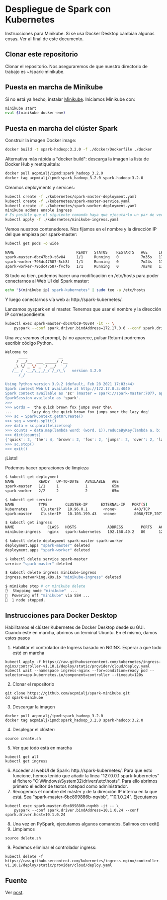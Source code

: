 # Despliegue de Spark con Kubernetes
Instrucciones para Minikube. Si se usa Docker Desktop cambian algunas cosas. Ver al final de este documento. 

## Clonar este repositorio

Clonar el repositorio. Nos aseguraremos de que nuestro directorio de trabajo es ~/spark-minikube. 

## Puesta en marcha de Minikube

Si no está ya hecho, instalar [Minikube](https://kubernetes.io/docs/setup/minikube/). Iniciamos Minikube con:

```sh
minikube start
eval $(minikube docker-env)
```

## Puesta en marcha del clúster Spark

Construir la imagen Docker image:

```sh
docker build -t spark-hadoop:3.2.0 -f ./docker/Dockerfile ./docker
```

Alternativa más rápida a "docker build": descarga la imagen la lista de Docker Hub y reetiquétala:
```sh
docker pull acpmialj/ipmd:spark_hadoop_3.2.0
docker tag acpmialj/ipmd:spark_hadoop_3.2.0 spark-hadoop:3.2.0
```


Creamos deployments y services:

```sh
kubectl create -f ./kubernetes/spark-master-deployment.yaml
kubectl create -f ./kubernetes/spark-master-service.yaml
kubectl create -f ./kubernetes/spark-worker-deployment.yaml
minikube addons enable ingress
# Es posible que el siguiente comando haya que ejecutarlo un par de veces, tarda
kubectl apply -f ./kubernetes/minikube-ingress.yaml
```

Vemos nuestros contenedores. Nos fijamos en el nombre y la dirección IP del que empieza por spark-master:
```sh
kubectl get pods -o wide

NAME                            READY   STATUS    RESTARTS   AGE     IP           NODE       NOMINATED NODE   READINESS GATES
spark-master-dbc47bc9-t6v84     1/1     Running   0          7m35s   172.17.0.6   minikube   <none>           <none>
spark-worker-795dc47587-5ch8f   1/1     Running   0          7m24s   172.17.0.9   minikube   <none>           <none>
spark-worker-795dc47587-fvcf6   1/1     Running   0          7m24s   172.17.0.7   minikube   <none>           <none>
```

Si todo va bien, podemos hacer una modificación en /etc/hosts para poder conectarnos al Web UI del Spark master:
```sh
echo "$(minikube ip) spark-kubernetes" | sudo tee -a /etc/hosts
```
Y luego conectarnos vía web a: http://spark-kubernetes/. 

Lanzamos pyspark en el master. Tenemos que usar el nombre y la dirección IP correspondiente:

```sh
kubectl exec spark-master-dbc47bc9-t6v84 -it -- \
    pyspark --conf spark.driver.bindAddress=172.17.0.6 --conf spark.driver.host=172.17.0.6
```

Una vez veamos el prompt, (si no aparece, pulsar Return) podremos escribir código Python.

```sh
Welcome to
      ____              __
     / __/__  ___ _____/ /__
    _\ \/ _ \/ _ `/ __/  '_/
   /__ / .__/\_,_/_/ /_/\_\   version 3.2.0
      /_/

Using Python version 3.9.2 (default, Feb 28 2021 17:03:44)
Spark context Web UI available at http://172.17.0.3:4040
Spark context available as 'sc' (master = spark://spark-master:7077, app id = app-20221118101454-0000).
SparkSession available as 'spark'.
>>>
>>> words = 'the quick brown fox jumps over the\
...         lazy dog the quick brown fox jumps over the lazy dog'
>>> sc = SparkContext.getOrCreate()
>>> seq = words.split()
>>> data = sc.parallelize(seq)
>>> counts = data.map(lambda word: (word, 1)).reduceByKey(lambda a, b: a + b).collect()
>>> dict(counts)
{'quick': 2, 'the': 4, 'brown': 2, 'fox': 2, 'jumps': 2, 'over': 2, 'lazy': 2, 'dog': 2}
>>> sc.stop()
>>> exit()
```

¡Listo!

Podemos hacer operaciones de limpieza

```sh
$ kubectl get deployment
NAME           READY   UP-TO-DATE   AVAILABLE   AGE
spark-master   1/1     1            1           65m
spark-worker   2/2     2            2           65m

$ kubectl get service
NAME           TYPE        CLUSTER-IP      EXTERNAL-IP   PORT(S)             AGE
kubernetes      ClusterIP   10.96.0.1       <none>        443/TCP             104d
spark-master    ClusterIP   10.103.199.43   <none>        8080/TCP,7077/TCP   13m

$ kubectl get ingress
NAME               CLASS   HOSTS              ADDRESS        PORTS   AGE
minikube-ingress   nginx   spark-kubernetes   192.168.49.2   80      12m

$ kubectl delete deployment spark-master spark-worker
deployment.apps "spark-master" deleted
deployment.apps "spark-worker" deleted

$ kubectl delete service spark-master
service "spark-master" deleted

$ kubectl delete ingress minikube-ingress
ingress.networking.k8s.io "minikube-ingress" deleted

$ minikube stop # or minikube delete
✋  Stopping node "minikube"  ...
🛑  Powering off "minikube" via SSH ...
🛑  1 node stopped.
```

## Instrucciones para Docker Desktop

Habilitamos el clúster Kubernetes de Docker Desktop desde su GUI. Cuando esté en marcha, abrimos un terminal Ubuntu. En el mismo, damos estos pasos

1. Habilitar el controlador de Ingress basado en NGINX. Esperar a que todo esté en marcha
```
kubectl apply -f https://raw.githubusercontent.com/kubernetes/ingress-nginx/controller-v1.10.1/deploy/static/provider/cloud/deploy.yaml
kubectl wait --namespace ingress-nginx --for=condition=ready pod --selector=app.kubernetes.io/component=controller --timeout=120s
```
2. Clonar el repositorio
```
git clone https://github.com/acpmialj/spark-minikube.git 
cd spark-minikube
```
3. Descargar la imagen
```
docker pull acpmialj/ipmd:spark_hadoop_3.2.0
docker tag acpmialj/ipmd:spark_hadoop_3.2.0 spark-hadoop:3.2.0
```
4. Desplegar el clúster: 
```
source create.sh
```
5. Ver que todo está en marcha
```
kubectl get all
kubectl get ingress
```
6. Acceder al webUI de Spark: http://spark-kubernetes/. Para que esto funcione, hemos tenido que añadir la línea "127.0.0.1 spark-kubernetes" al fichero "C:\Windows\System32\drivers\etc\hosts". Para ello abrimos primero el editor de textos notepad como administrador. 
7. Recogemos el nombre del máster y de la dirección IP interna en la que está. Sea "spark-master-6bc899886b-nqvbb", "10.1.0.24". Ejecutamos
```
kubectl exec spark-master-6bc899886b-nqvbb -it -- \
    pyspark --conf spark.driver.bindAddress=10.1.0.24 --conf spark.driver.host=10.1.0.24
```
8. Una vez en PySpark, ejecutamos algunos comandos. Salimos con exit()
9. Limpiamos 
```
source delete.sh
```
9. Podemos eliminar el controlador ingress:
```
kubectl delete -f https://raw.githubusercontent.com/kubernetes/ingress-nginx/controller-v1.10.1/deploy/static/provider/cloud/deploy.yaml
```
## Fuente

Ver [post](https://testdriven.io/deploying-spark-on-kubernetes).
